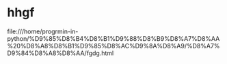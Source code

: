 # hhgf
file:///home/progrmin-in-python/%D9%85%D8%B4%D8%B1%D9%88%D8%B9%D8%A7%D8%AA%20%D8%A8%D8%B1%D9%85%D8%AC%D9%8A%D8%A9/%D8%A7%D9%84%D8%A8%D8%AA/fgdg.html
